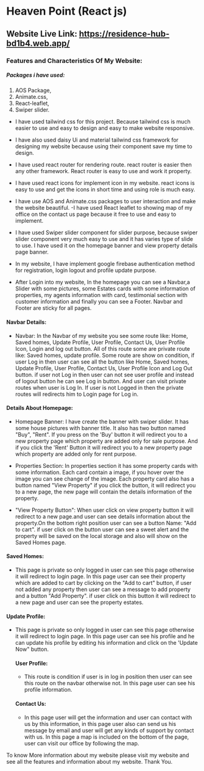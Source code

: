 # Heaven Point (React js)

## Website Live Link: https://residence-hub-bd1b4.web.app/

### Features and Characteristics Of My Website:

##### Packages i have used:

1. AOS Package,
2. Animate.css,
3. React-leaflet,
4. Swiper slider.

- I have used tailwind css for this project. Because tailwind css is much easier
  to use and easy to design and easy to make website responsive.

- I have also used daisy Ui and material tailwind css framework for designing my
  website because using their component save my time to design.

- I have used react router for rendering route. react router is easier then any
  other framework. React router is easy to use and work it property.

- I have used react icons for implement icon in my website. react icons is easy
  to use and get the icons in short time and using role is much easy.
- I have use AOS and Animate.css packages to user interaction and make the
  website beautiful. -I have used React leaflet to showing map of my office on
  the contact us page because it free to use and easy to implement.
- I have used Swiper slider component for slider purpose, because swiper slider
  component very much easy to use and it has varies type of slide to use. I have
  used it on the homepage banner and view property details page banner.

- In my website, I have implement google firebase authentication method for
  registration, login logout and profile update purpose.

- After Login into my website, In the homepage you can see a Navbar,a Slider
  with some pictures, some Estates cards with some information of properties, my
  agents information with card, testimonial section with customer information
  and finally you can see a Footer. Navbar and Footer are sticky for all pages.

#### Navbar Details:

- Navbar: In the Navbar of my website you see some route like: Home, Saved
  homes, Update Profile, User Profile, Contact Us, User Profile Icon, Login and
  log out button. All of this route some are private route like: Saved homes,
  update profile. Some route are show on condition, if user Log in then user can
  see all the button like Home, Saved homes, Update Profile, User Profile,
  Contact Us, User Profile Icon and Log Out button. if user not Log in then user
  can not see user profile and instead of logout button he can see Log in
  button. And user can visit private routes when user is Log In. If user is not
  Logged in then the private routes will redirects him to Login page for Log in.

#### Details About Homepage:

- Homepage Banner: I have create the banner with swiper slider. It has some
  house pictures with banner title. It also has two button named "Buy", "Rent".
  If you press on the 'Buy' button it will redirect you to a new property page
  which property are added only for sale purpose. And if you click the 'Rent'
  Button it will redirect you to a new property page which property are added
  only for rent purpose.

- Properties Section: In properties section it has some property cards with some
  information. Each card contain a image, if you hover over the image you can
  see change of the image. Each property card also has a button named "View
  Property" if you click the button, it will redirect you to a new page, the new
  page will contain the details information of the property.

- "View Property Button": When user click on view property button it will
  redirect to a new page.and user can see details information about the
  property.On the bottom right position user can see a button Name: "Add to
  cart". if user click on the button user can see a sweet alert and the property
  will be saved on the local storage and also will show on the Saved Homes page.

#### Saved Homes:

- This page is private so only logged in user can see this page otherwise it
  will redirect to login page. In this page user can see their property which
  are added to cart by clicking on the "Add to cart" button, if user not added
  any property then user can see a message to add property and a button "Add
  Property". if user click on this button it will redirect to a new page and
  user can see the property estates.

#### Update Profile:

- This page is private so only logged in user can see this page otherwise it
  will redirect to login page. In this page user can see his profile and he can
  update his profile by editing his information and click on the 'Update Now"
  button.

  #### User Profile:

  - This route is condition if user is in log in position then user can see this
    route on the navbar otherwise not. In this page user can see his profile
    information.

  #### Contact Us:

  - In this page user will get the information and user can contact with us by
    this information, in this page user also can send us his message by email
    and user will get any kinds of support by contact with us. In this page a
    map is included on the bottom of the page, user can visit our office by
    following the map.

To know More information about my website please visit my website and see all
the features and information about my website. Thank You.
